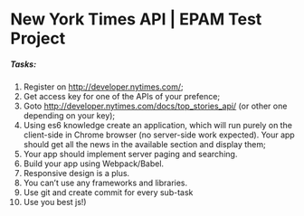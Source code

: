 <h1>New York Times API | EPAM Test Project</h1>

<h5>Tasks:</h5>

1. Register on http://developer.nytimes.com/;
2. Get access key for one of the APIs of your prefence;
3. Goto http://developer.nytimes.com/docs/top_stories_api/ (or other one depending on your key);
4. Using es6 knowledge create an application, which will run purely on the client-side in Chrome browser (no server-side work expected). Your app should get all the news in the available section and display them;
5. Your app should implement server paging and searching.
6. Build your app using Webpack/Babel.
7. Responsive design is a plus.
8. You can’t use any frameworks and libraries.
9. Use git and create commit for every sub-task
10. Use you best js!)